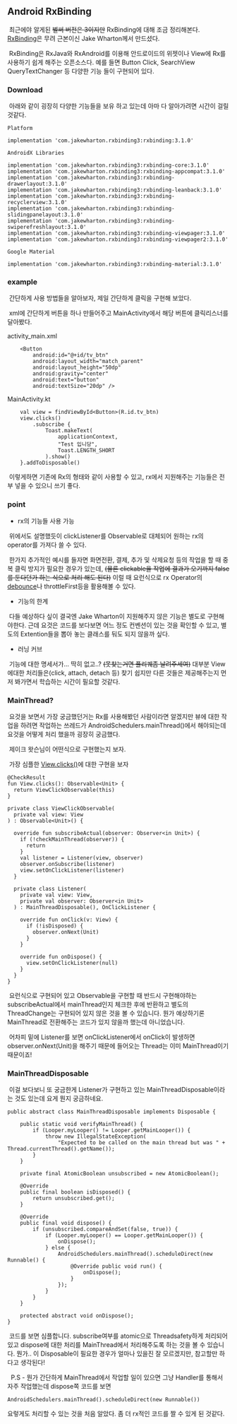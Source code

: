 ## Android RxBinding

&nbsp;최근에야 알게된 ~~벌써 버전은 3이지만~~ RxBinding에 대해 조금 정리해본다. [RxBinding](https://github.com/JakeWharton/RxBinding)은 무려 근본이신 Jake Wharton께서 만드셨다. 

&nbsp;RxBinding은 RxJava와 RxAndroid를 이용해 안드로이드의 위젯이나 View에 Rx를 사용하기 쉽게 해주는 오픈소스다. 예를 들면 Button Click, SearchView QueryTextChanger 등 다양한 기능 들이 구현되어 있다.


### Download

&nbsp;아래와 같이 굉장히 다양한 기능들을 보유 하고 있는데 아마 다 알아가려면 시간이 걸릴 것같다.

```
Platform

implementation 'com.jakewharton.rxbinding3:rxbinding:3.1.0'

AndroidX Libraries

implementation 'com.jakewharton.rxbinding3:rxbinding-core:3.1.0'
implementation 'com.jakewharton.rxbinding3:rxbinding-appcompat:3.1.0'
implementation 'com.jakewharton.rxbinding3:rxbinding-drawerlayout:3.1.0'
implementation 'com.jakewharton.rxbinding3:rxbinding-leanback:3.1.0'
implementation 'com.jakewharton.rxbinding3:rxbinding-recyclerview:3.1.0'
implementation 'com.jakewharton.rxbinding3:rxbinding-slidingpanelayout:3.1.0'
implementation 'com.jakewharton.rxbinding3:rxbinding-swiperefreshlayout:3.1.0'
implementation 'com.jakewharton.rxbinding3:rxbinding-viewpager:3.1.0'
implementation 'com.jakewharton.rxbinding3:rxbinding-viewpager2:3.1.0'

Google Material

implementation 'com.jakewharton.rxbinding3:rxbinding-material:3.1.0'
```

### example

&nbsp;간단하게 사용 방법들을 알아보자, 제일 간단하게 클릭을 구현해 보았다.

&nbsp;xml에 간단하게 버튼을 하나 만들어주고 MainActivity에서 해당 버튼에 클릭리스너를 달아봤다.

activity_main.xml

```
    <Button
        android:id="@+id/tv_btn"
        android:layout_width="match_parent"
        android:layout_height="50dp"
        android:gravity="center"
        android:text="button"
        android:textSize="20dp" />
```

MainActivity.kt

```
    val view = findViewById<Button>(R.id.tv_btn)
    view.clicks()
        .subscribe {
            Toast.makeText(
                applicationContext,
                "Test 입니당",
                Toast.LENGTH_SHORT
            ).show()
    }.addToDisposable()

```

&nbsp;이렇게하면 기존에 Rx의 형태와 같이 사용할 수 있고, rx에서 지원해주는 기능들은 전부 넣을 수 있으니 쓰기 좋다.

### point

* rx의 기능들 사용 가능

&nbsp;위에서도 설명했듯이 clickListener를 Observable로 대체되어 원하는 rx의 operator를 가져다 쓸 수 있다.

&nbsp;한가지 추가적인 예시를 들자면 화면전환, 결제, 추가 및 삭제요청 등의 작업을 할 때 중복 클릭 방지가 필요한 경우가 있는데, ~~(물론 clickable을 작업에 결과가 오기까지 false를 둔다던가 하는 식으로 처리 해도 된다)~~ 이럴 때 요런식으로 rx Operator의 [debounce](http://reactivex.io/documentation/operators/debounce.html)나 throttleFirst등을 활용해볼 수 있다.

* 기능의 한계

&nbsp;다들 예상하다 싶이 결국엔 Jake Wharton이 지원해주지 않은 기능은 별도로 구현해야한다. 근데 요것은 코드를 보다보면 어느 정도 컨벤션이 있는 것을 확인할 수 있고, 별도의 Extention들을 뽑아 놓는 클래스를 둬도 되지 않을까 싶다. 

* 러닝 커브

&nbsp;기능에 대한 명세서가... 딱히 없고..? ~~(못찾는거면 풀리퀘좀 날려주세여)~~
대부분 View에대한 처리들은(click, attach, detach 등) 찾기 쉽지만 다른 것들은 제공해주는지 먼저 봐가면서 학습하는 시간이 필요할 것같다.

### MainThread?

&nbsp;요것을 보면서 가장 궁금했던거는 Rx를 사용해봤던 사람이라면 알겠지만 뷰에 대한 작업을 하려면 작업하는 쓰레드가 AndroidSchedulers.mainThread()에서 해야되는데 요것을 어떻게 처리 했을까 굉장히 궁금했다.

&nbsp;제이크 왓슨님이 어떤식으로 구현했는지 보자.

&nbsp;가장 심플한 [View.clicks()](https://github.com/JakeWharton/RxBinding/blob/master/rxbinding/src/main/java/com/jakewharton/rxbinding3/view/ViewClickObservable.kt)에 대한 구현을 보자

```
@CheckResult
fun View.clicks(): Observable<Unit> {
  return ViewClickObservable(this)
}

private class ViewClickObservable(
  private val view: View
) : Observable<Unit>() {

  override fun subscribeActual(observer: Observer<in Unit>) {
    if (!checkMainThread(observer)) {
      return
    }
    val listener = Listener(view, observer)
    observer.onSubscribe(listener)
    view.setOnClickListener(listener)
  }

  private class Listener(
    private val view: View,
    private val observer: Observer<in Unit>
  ) : MainThreadDisposable(), OnClickListener {

    override fun onClick(v: View) {
      if (!isDisposed) {
        observer.onNext(Unit)
      }
    }

    override fun onDispose() {
      view.setOnClickListener(null)
    }
  }
}
```

&nbsp;요런식으로 구현되어 있고 Observable을 구현할 때 반드시 구현해야하는 subscribeActual에서 mainThread인지 체크한 후에 반환하고 별도의 ThreadChange는 구현되어 있지 않은 것을 볼 수 있습니다. 뭔가 예상하기론 MainThread로 전환해주는 코드가 있지 않을까 했는데 아니었습니다.

&nbsp;어차피 밑에 Listener를 보면 onClickListener에서 onClick이 발생하면 observer.onNext(Unit)을 해주기 때문에 들어오는 Thread는 이미 MainThread이기 때문이죠!


### MainThreadDisposable

&nbsp;이걸 보다보니 또 궁금한게 Listener가 구현하고 있는 MainThreadDisposable이라는 것도 있는데 요게 뭔지 궁금하네요.

```
public abstract class MainThreadDisposable implements Disposable {

    public static void verifyMainThread() {
        if (Looper.myLooper() != Looper.getMainLooper()) {
            throw new IllegalStateException(
                "Expected to be called on the main thread but was " + Thread.currentThread().getName());
        }
    }

    private final AtomicBoolean unsubscribed = new AtomicBoolean();

    @Override
    public final boolean isDisposed() {
        return unsubscribed.get();
    }

    @Override
    public final void dispose() {
        if (unsubscribed.compareAndSet(false, true)) {
            if (Looper.myLooper() == Looper.getMainLooper()) {
                onDispose();
            } else {
                AndroidSchedulers.mainThread().scheduleDirect(new Runnable() {
                    @Override public void run() {
                        onDispose();
                    }
                });
            }
        }
    }

    protected abstract void onDispose();
}

```

&nbsp;코드를 보면 심플합니다. subscribe여부를 atomic으로 Threadsafety하게 처리되어 있고 dispose에 대한 처리를 MainThread에서 처리해주도록 하는 것을 볼 수 있습니다. 뭔가.. 이 Disposable이 필요한 경우가 얼마나 있을진 잘 모르겠지만, 참고할만 하다고 생각된다!

&nbsp; P.S - 뭔가 간단하게 MainThread에서 작업할 일이 있으면 그냥 Handler를 통해서 자주 작업했는데 dispose쪽 코드를 보면 

```
AndroidSchedulers.mainThread().scheduleDirect(new Runnable())
```

요렇게도 처리할 수 있는 것을 처음 알았다. 좀 더 rx적인 코드를 짤 수 있게 된 것같다.